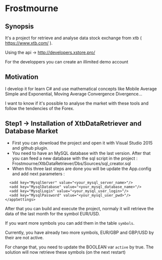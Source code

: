 # Frostmourne

## Synopsis

It's a project for retrieve and analyse data stock exchange from xtb ( https://www.xtb.com/ ).


Using the api -> http://developers.xstore.pro/


For the developpers you can create an illimited demo account

## Motivation

I develop it for learn C# and use mathematical concepts like Mobile Average Simple and Exponential, Moving Average Convergence Divergence...


I want to know if it's possible to analyse the market with these tools and follow the tendencies of the Forex.


## Step1 -> Installation of XtbDataRetriever and Database Market

- First you can download the project and open it with Visual Studio 2015 and github plugin.
- You need to have an MySQL database with the last version. After that you can feed a new database with the sql script in the project : 
Frostmourne/XtbDataRetriever/Dbs/Sources/sql_creator.sql
- When this three last steps are done you will be update the App.config and add next parameters :

<?xml version="1.0" encoding="utf-8" ?>
<configuration>
    <startup> 
        <supportedRuntime version="v4.0" sku=".NETFramework,Version=v4.5.2" />
    </startup>
    <appSettings>
      <add key="XtbServer" value="demo"/>
      <add key="XtbUserId" value="<your_xtb_user_id>"/>
      <add key="XtbUserPwd" value="<your_xtb_user_pwd>"/>

      <add key="MysqlServer" value="<your_mysql_server_name>"/>
      <add key="MysqlDatabase" value="<your_mysql_database_name>"/>
      <add key="MysqlLogin" value="<your_mysql_user_login>"/>
      <add key="MysqlPassword" value="<your_mysql_user_pwd>"/>
    </appSettings>
</configuration>

After that you can build and execute the project, normaly it will retrieve the data of the last month for the symbol EUR/USD.


If you want more symbols you can add them in the table `symbols`. 


Currently, you have already two more symbols, EUR/GBP and GBP/USD by their are not active.


For change that, you need to update the BOOLEAN var `active` by true. The solution will now retrieve these symbols (on the next restart)

